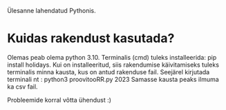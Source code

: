 
Ülesanne lahendatud Pythonis.
# Kuidas rakendust kasutada?

Olemas peab olema python 3.10.
Terminalis (cmd) tuleks installeerida: pip install holidays.
Kui on installeeritud, siis rakendumise käivitamiseks tuleks
terminalis minna kausta, kus on antud rakenduse fail.
Seejärel kirjutada terminali nt : python3 proovitooRR.py 2023
Samasse kausta peaks ilmuma ka csv fail.

Probleemide korral võtta ühendust :)
